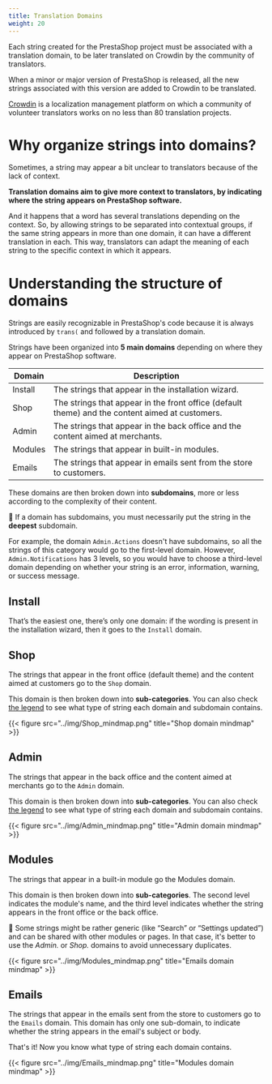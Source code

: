 ```yaml
---
title: Translation Domains
weight: 20
---
```


Each string created for the PrestaShop project must be associated with a translation domain, to be later translated on Crowdin by the community of translators. 

When a minor or major version of PrestaShop is released, all the new strings associated with this version are added to Crowdin to be translated.

[Crowdin](https://crowdin.com/project/prestashop-official) is a localization management platform on which a community of volunteer translators works on no less than 80 translation projects.

# Why organize strings into domains?

Sometimes, a string may appear a bit unclear to translators because of the lack of context. 

**Translation domains aim to give more context to translators, by indicating where the string appears on PrestaShop software.**

And it happens that a word has several translations depending on the context. So, by allowing strings to be separated into contextual groups, if the same string appears in more than one domain, it can have a different translation in each. This way, translators can adapt the meaning of each string to the specific context in which it appears.

# Understanding the structure of domains

Strings are easily recognizable in PrestaShop's code because it is always introduced by `trans(` and followed by a translation domain.

Strings have been organized into **5 main domains** depending on where they appear on PrestaShop software.

| Domain | Description |
| ----------- | ----------- |
| Install | The strings that appear in the installation wizard. |
| Shop   | The strings that appear in the front office (default theme) and the content aimed at customers. | 
| Admin | The strings that appear in the back office and the content aimed at merchants. |
| Modules | The strings that appear in built-in modules. |
| Emails | The strings that appear in emails sent from the store to customers. |

These domains are then broken down into **subdomains**, more or less according to the complexity of their content.

👀 If a domain has subdomains, you must necessarily put the string in the **deepest** subdomain.

For example, the domain `Admin.Actions` doesn't have subdomains, so all the strings of this category would go to the first-level domain. However, `Admin.Notifications` has 3 levels, so you would have to choose a third-level domain depending on whether your string is an error, information, warning, or success message.

## Install

That’s the easiest one, there’s only one domain: if the wording is present in the installation wizard, then it goes to the `Install` domain.

## Shop

The strings that appear in the front office (default theme) and the content aimed at customers go to the `Shop` domain.

This domain is then broken down into **sub-categories**. You can also check [the legend][Shop-legend] to see what type of string each domain and subdomain contains.

{{< figure src="../img/Shop_mindmap.png" title="Shop domain mindmap" >}}

## Admin

The strings that appear in the back office and the content aimed at merchants go to the `Admin` domain.

This domain is then broken down into **sub-categories**. You can also check [the legend][Admin-legend] to see what type of string each domain and subdomain contains.

{{< figure src="../img/Admin_mindmap.png" title="Admin domain mindmap" >}}

## Modules

The strings that appear in a built-in module go the Modules domain.

This domain is then broken down into **sub-categories**. The second level indicates the module's name, and the third level indicates whether the string appears in the front office or the back office.

👀 Some strings might be rather generic (like “Search” or “Settings updated”) and can be shared with other modules or pages. In that case, it's better to use the _Admin._ or _Shop._ domains to avoid unnecessary duplicates.

{{< figure src="../img/Modules_mindmap.png" title="Emails domain mindmap" >}}


## Emails

The strings that appear in the emails sent from the store to customers go to the `Emails` domain. This domain has only one sub-domain, to indicate whether the string appears in the email's subject or body.

That's it! Now you know what type of string each domain contains.

{{< figure src="../img/Emails_mindmap.png" title="Modules domain mindmap" >}}


[Shop-legend]: ../pdf/Shop_legend.pdf
[Admin-legend]: ../pdf/Admin_legend.pdf